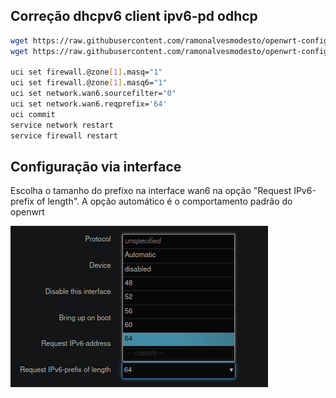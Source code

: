 ## Correção dhcpv6 client ipv6-pd odhcp
``` bash
wget https://raw.githubusercontent.com/ramonalvesmodesto/openwrt-config/refs/heads/main/ipv6_odhcp/dhcpv6.script -O /lib/netifd/dhcpv6.script
wget https://raw.githubusercontent.com/ramonalvesmodesto/openwrt-config/refs/heads/main/ipv6_odhcp/dhcpv6.sh -O /lib/netifd/proto/dhcpv6.sh

uci set firewall.@zone[1].masq="1"
uci set firewall.@zone[1].masq6="1"
uci set network.wan6.sourcefilter="0"
uci set network.wan6.reqprefix='64'
uci commit
service network restart
service firewall restart
```
## Configuração via interface
Escolha o tamanho do prefixo na interface wan6 na opção "Request IPv6-prefix of length". A opção automático é o comportamento padrão do openwrt

![IPV6](https://github.com/ramonalvesmodesto/openwrt-config/blob/main/ipv6_odhcp/Captura%20de%20tela%20de%202024-10-20%2013-32-18.png)

